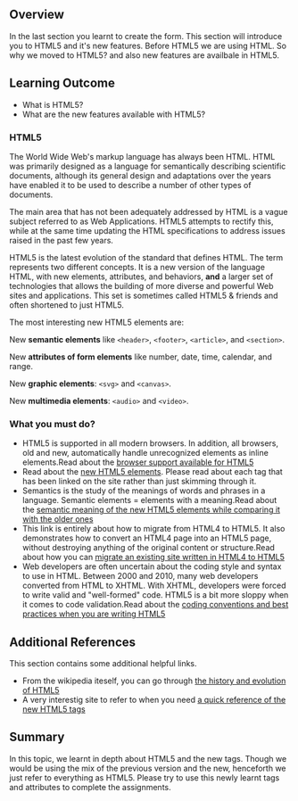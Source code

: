 
## Overview

In the last section you learnt to create the form. This section will introduce you to HTML5 and it's new features. Before HTML5 we are using HTML. So why we moved to HTML5? and also new features are availbale in HTML5.
## Learning Outcome

- What is HTML5?
- What are the new features available with HTML5?

### HTML5


The World Wide Web's markup language has always been HTML. HTML was primarily designed as a language for semantically describing scientific documents, although its general design and adaptations over the years have enabled it to be used to describe a number of other types of documents.

The main area that has not been adequately addressed by HTML is a vague subject referred to as Web Applications. HTML5 attempts to rectify this, while at the same time updating the HTML specifications to address issues raised in the past few years.

HTML5 is the latest evolution of the standard that defines HTML. The term represents two different concepts. It is a new version of the language HTML, with new elements, attributes, and behaviors, **and** a larger set of technologies that allows the building of more diverse and powerful Web sites and applications. This set is sometimes called HTML5 & friends and often shortened to just HTML5.

The most interesting new HTML5 elements are:

New  **semantic elements**  like  `<header>`,  `<footer>`,  `<article>`, and  `<section>`.

New  **attributes of form elements**  like number, date, time, calendar, and range.

New  **graphic elements**:  `<svg>`  and  `<canvas>`.

New  **multimedia elements**:  `<audio>`  and  `<video>`.

### What you must do?

- HTML5 is supported in all modern browsers. In addition, all browsers, old and new, automatically handle unrecognized elements as inline elements.Read about the [browser support available for HTML5](https://www.w3schools.com/html/html5_browsers.asp)
- Read about the [new HTML5 elements](https://www.w3schools.com/html/html5_new_elements.asp). Please read about each tag that has been linked on the site rather than just skimming through it.
- Semantics is the study of the meanings of words and phrases in a language. Semantic elements = elements with a meaning.Read about the [semantic meaning of the new HTML5 elements while comparing it with the older ones](https://www.w3schools.com/html/html5_semantic_elements.asp)
- This link is entirely about how to migrate from HTML4 to HTML5.
It also demonstrates how to convert an HTML4 page into an HTML5 page, without destroying anything of the original content or structure.Read about how you can [migrate an existing site written in HTML4 to HTML5](https://www.w3schools.com/html/html5_migration.asp)
- Web developers are often uncertain about the coding style and syntax to use in HTML. Between 2000 and 2010, many web developers converted from HTML to XHTML. With XHTML, developers were forced to write valid and "well-formed" code. HTML5 is a bit more sloppy when it comes to code validation.Read about the [coding conventions and best practices when you are writing HTML5](https://www.w3schools.com/html/html5_syntax.asp)

## Additional References

This section contains some additional helpful links.
- From the wikipedia iteself, you can go through [the history and evolution of HTML5](https://en.wikipedia.org/wiki/HTML5)
- A very interestig site to refer to when you need [a quick reference of the new HTML5 tags](http://html5doctor.com/)

## Summary

In this topic, we learnt in depth about HTML5 and the new tags. Though we would be using the mix of the previous version and the new, henceforth we just refer to everything as HTML5. Please try to use this newly learnt tags and attributes to complete the assignments.

